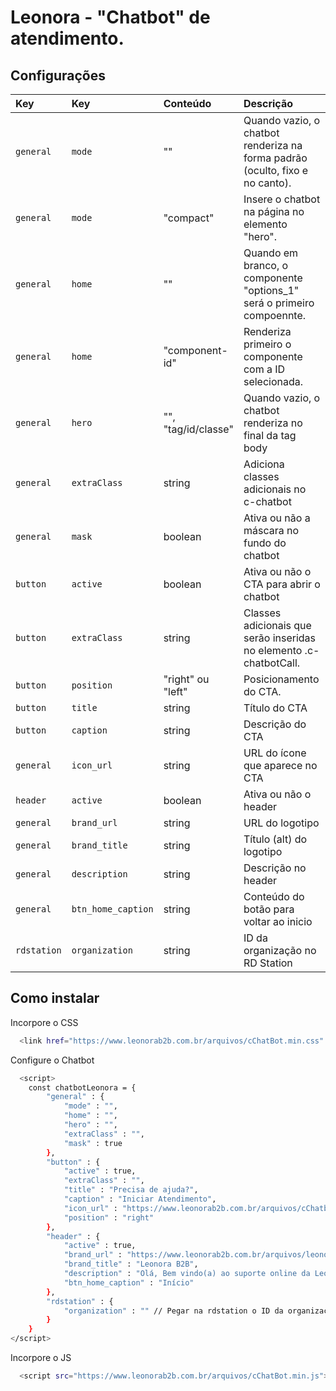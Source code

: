 
# Leonora - "Chatbot" de atendimento.


## Configurações

| Key         | Key         | Conteúdo            | Descrição                                                                    |
| :---------- | :---------- | :------------------ | :--------------------------------------------------------------------------- |
| `general`   | `mode`      | ""                  | Quando vazio, o chatbot renderiza na forma padrão (oculto, fixo e no canto). |
| `general`   | `mode`      | "compact"           | Insere o chatbot na página no elemento "hero". |
| `general`   | `home`      | ""                  | Quando em branco, o componente "options_1" será o primeiro compoennte. |
| `general`   | `home`      | "component-id"      | Renderiza primeiro o componente com a ID selecionada. |
| `general`   | `hero`      | "", "tag/id/classe" | Quando vazio, o chatbot renderiza no final da tag body |
| `general`   | `extraClass`| string              | Adiciona classes adicionais no c-chatbot  |
| `general`   | `mask`| boolean              | Ativa ou não a máscara no fundo do chatbot  |
| `button`   | `active`| boolean              | Ativa ou não o CTA para abrir o chatbot  |
| `button`   | `extraClass`| string              | Classes adicionais que serão inseridas no elemento .c-chatbotCall.  |
| `button`   | `position`| "right" ou "left"              | Posicionamento do CTA.  |
| `button`   | `title`| string              | Título do CTA  |
| `button`   | `caption`| string              | Descrição do CTA  |
| `general`   | `icon_url`| string              | URL do ícone que aparece no CTA  |
| `header`   | `active`| boolean              | Ativa ou não o header  |
| `general`   | `brand_url`| string              | URL do logotipo  |
| `general`   | `brand_title`| string              | Título (alt) do logotipo  |
| `general`   | `description`| string              | Descrição no header  |
| `general`   | `btn_home_caption`| string              | Conteúdo do botão para voltar ao inicio  |
| `rdstation`   | `organization`| string              | ID da organização no RD Station  |



## Como instalar

Incorpore o CSS

```bash
  <link href="https://www.leonorab2b.com.br/arquivos/cChatBot.min.css" rel="stylesheet" type="text/css" />
```

Configure o Chatbot

```bash
  <script>
    const chatbotLeonora = {
        "general" : {
            "mode" : "",
            "home" : "",
            "hero" : "",
            "extraClass" : "",
            "mask" : true
        },
        "button" : {
            "active" : true,
            "extraClass" : "",
            "title" : "Precisa de ajuda?",
            "caption" : "Iniciar Atendimento",
            "icon_url" : "https://www.leonorab2b.com.br/arquivos/cChatbot_icon_chat.png?v=637891860858500000",
            "position" : "right"
        },
        "header" : {
            "active" : true,
            "brand_url" : "https://www.leonorab2b.com.br/arquivos/leonora_brand_b2b.png?v=637753474687370000",
            "brand_title" : "Leonora B2B",
            "description" : "Olá, Bem vindo(a) ao suporte online da Leonora B2B, selecione abaixo o assunto que você precisa de ajuda.",
            "btn_home_caption" : "Início"
        },
        "rdstation" : {
            "organization" : "" // Pegar na rdstation o ID da organização
        }
    }
</script>
```

Incorpore o JS

```bash
  <script src="https://www.leonorab2b.com.br/arquivos/cChatBot.min.js"></script>
```

